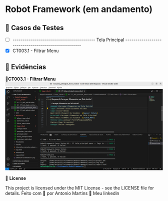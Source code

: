 # Robot Framework (em andamento)

## 🔖 Casos de Testes
- [ ] ----------------------------------------- Tela Principal ---------------------------------------------------- 
- [X] CT003.1 - Filtrar Menu

## 🚀 Evidências
🚀**CT003.1 - Filtrar Menu**
![Captura de ecrã de 2023-12-19 11-20-00](https://github.com/antoniogmartins/Interfaces/blob/main/RobotFramework/Evidencias/Casos_Testes/CT003.1%20-%20Filtrar%20Menu.png)

📝 **License**

This project is licensed under the MIT License - see the LICENSE file for details.
Feito com 💜  por Antonio Martins 👋   Meu linkedin


